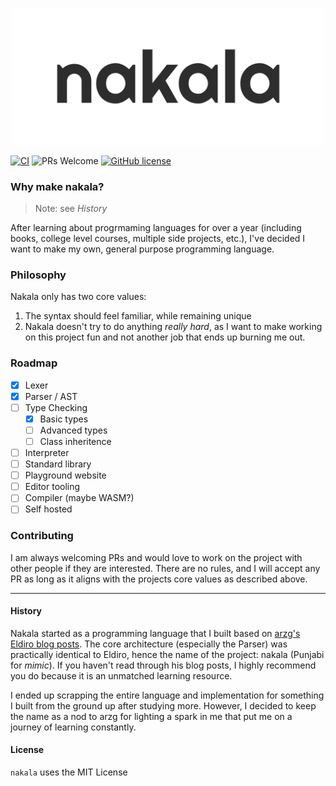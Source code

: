 <p align="center">
  <img src="./assets/logo.png" width="500px"/>
</p>

[![CI](https://github.com/nakala-lang/nakala/actions/workflows/CI.yml/badge.svg)](https://github.com/nakala-lang/nakala/actions/workflows/CI.yml)
![PRs Welcome](https://img.shields.io/badge/PRs-welcomed-green.svg)
[![GitHub license](https://img.shields.io/github/license/nakala-lang/nakala.svg)](https://github.com/nakala-lang/nakala/blob/master/LICENSE)


### Why make nakala?

> Note: see _History_

After learning about progrmaming languages for over a year (including books, college level courses, multiple side projects, etc.), I've decided I want to make my own, general purpose programming language.

### Philosophy

Nakala only has two core values:

1. The syntax should feel familiar, while remaining unique
2. Nakala doesn't try to do anything _really hard_, as I want to make working on this project fun and not another job that ends up burning me out.

### Roadmap

- [x] Lexer
- [x] Parser / AST
- [ ] Type Checking
  - [x] Basic types
  - [ ] Advanced types
  - [ ] Class inheritence
- [ ] Interpreter
- [ ] Standard library
- [ ] Playground website
- [ ] Editor tooling
- [ ] Compiler (maybe WASM?)
- [ ] Self hosted

### Contributing
I am always welcoming PRs and would love to work on the project with other people if they are interested. There are no rules, and I will accept any PR as long as it aligns with the projects core values as described above.

---

#### History

Nakala started as a programming language that I built based on [arzg's Eldiro blog posts](https://arzg.github.io/lang/). 
The core architecture (especially the Parser) was practically identical to Eldiro, hence the name of the project: nakala (Punjabi for _mimic_).
If you haven't read through his blog posts, I highly recommend you do because it is an unmatched learning resource.

I ended up scrapping the entire language and implementation for something I built from the ground up after studying more. However, I decided to keep the name as a nod to arzg for lighting a spark in me that put me on a journey of learning constantly.

#### License
`nakala` uses the MIT License
